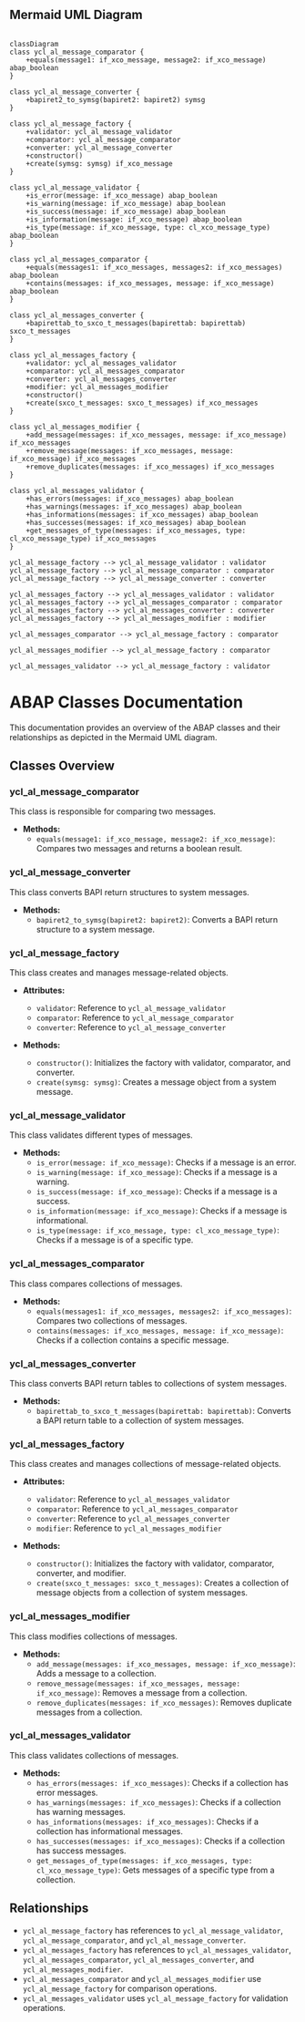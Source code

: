 ## Mermaid UML Diagram
```mermaid

classDiagram
class ycl_al_message_comparator {
    +equals(message1: if_xco_message, message2: if_xco_message) abap_boolean
}

class ycl_al_message_converter {
    +bapiret2_to_symsg(bapiret2: bapiret2) symsg
}

class ycl_al_message_factory {
    +validator: ycl_al_message_validator
    +comparator: ycl_al_message_comparator
    +converter: ycl_al_message_converter
    +constructor()
    +create(symsg: symsg) if_xco_message
}

class ycl_al_message_validator {
    +is_error(message: if_xco_message) abap_boolean
    +is_warning(message: if_xco_message) abap_boolean
    +is_success(message: if_xco_message) abap_boolean
    +is_information(message: if_xco_message) abap_boolean
    +is_type(message: if_xco_message, type: cl_xco_message_type) abap_boolean
}

class ycl_al_messages_comparator {
    +equals(messages1: if_xco_messages, messages2: if_xco_messages) abap_boolean
    +contains(messages: if_xco_messages, message: if_xco_message) abap_boolean
}

class ycl_al_messages_converter {
    +bapirettab_to_sxco_t_messages(bapirettab: bapirettab) sxco_t_messages
}

class ycl_al_messages_factory {
    +validator: ycl_al_messages_validator
    +comparator: ycl_al_messages_comparator
    +converter: ycl_al_messages_converter
    +modifier: ycl_al_messages_modifier
    +constructor()
    +create(sxco_t_messages: sxco_t_messages) if_xco_messages
}

class ycl_al_messages_modifier {
    +add_message(messages: if_xco_messages, message: if_xco_message) if_xco_messages
    +remove_message(messages: if_xco_messages, message: if_xco_message) if_xco_messages
    +remove_duplicates(messages: if_xco_messages) if_xco_messages
}

class ycl_al_messages_validator {
    +has_errors(messages: if_xco_messages) abap_boolean
    +has_warnings(messages: if_xco_messages) abap_boolean
    +has_informations(messages: if_xco_messages) abap_boolean
    +has_successes(messages: if_xco_messages) abap_boolean
    +get_messages_of_type(messages: if_xco_messages, type: cl_xco_message_type) if_xco_messages
}

ycl_al_message_factory --> ycl_al_message_validator : validator
ycl_al_message_factory --> ycl_al_message_comparator : comparator
ycl_al_message_factory --> ycl_al_message_converter : converter

ycl_al_messages_factory --> ycl_al_messages_validator : validator
ycl_al_messages_factory --> ycl_al_messages_comparator : comparator
ycl_al_messages_factory --> ycl_al_messages_converter : converter
ycl_al_messages_factory --> ycl_al_messages_modifier : modifier

ycl_al_messages_comparator --> ycl_al_message_factory : comparator

ycl_al_messages_modifier --> ycl_al_message_factory : comparator

ycl_al_messages_validator --> ycl_al_message_factory : validator
```

# ABAP Classes Documentation

This documentation provides an overview of the ABAP classes and their relationships as depicted in the Mermaid UML diagram.

## Classes Overview

### ycl_al_message_comparator
This class is responsible for comparing two messages.

- **Methods:**
  - `equals(message1: if_xco_message, message2: if_xco_message)`: Compares two messages and returns a boolean result.

### ycl_al_message_converter
This class converts BAPI return structures to system messages.

- **Methods:**
  - `bapiret2_to_symsg(bapiret2: bapiret2)`: Converts a BAPI return structure to a system message.

### ycl_al_message_factory
This class creates and manages message-related objects.

- **Attributes:**
  - `validator`: Reference to `ycl_al_message_validator`
  - `comparator`: Reference to `ycl_al_message_comparator`
  - `converter`: Reference to `ycl_al_message_converter`

- **Methods:**
  - `constructor()`: Initializes the factory with validator, comparator, and converter.
  - `create(symsg: symsg)`: Creates a message object from a system message.

### ycl_al_message_validator
This class validates different types of messages.

- **Methods:**
  - `is_error(message: if_xco_message)`: Checks if a message is an error.
  - `is_warning(message: if_xco_message)`: Checks if a message is a warning.
  - `is_success(message: if_xco_message)`: Checks if a message is a success.
  - `is_information(message: if_xco_message)`: Checks if a message is informational.
  - `is_type(message: if_xco_message, type: cl_xco_message_type)`: Checks if a message is of a specific type.

### ycl_al_messages_comparator
This class compares collections of messages.

- **Methods:**
  - `equals(messages1: if_xco_messages, messages2: if_xco_messages)`: Compares two collections of messages.
  - `contains(messages: if_xco_messages, message: if_xco_message)`: Checks if a collection contains a specific message.

### ycl_al_messages_converter
This class converts BAPI return tables to collections of system messages.

- **Methods:**
  - `bapirettab_to_sxco_t_messages(bapirettab: bapirettab)`: Converts a BAPI return table to a collection of system messages.

### ycl_al_messages_factory
This class creates and manages collections of message-related objects.

- **Attributes:**
  - `validator`: Reference to `ycl_al_messages_validator`
  - `comparator`: Reference to `ycl_al_messages_comparator`
  - `converter`: Reference to `ycl_al_messages_converter`
  - `modifier`: Reference to `ycl_al_messages_modifier`

- **Methods:**
  - `constructor()`: Initializes the factory with validator, comparator, converter, and modifier.
  - `create(sxco_t_messages: sxco_t_messages)`: Creates a collection of message objects from a collection of system messages.

### ycl_al_messages_modifier
This class modifies collections of messages.

- **Methods:**
  - `add_message(messages: if_xco_messages, message: if_xco_message)`: Adds a message to a collection.
  - `remove_message(messages: if_xco_messages, message: if_xco_message)`: Removes a message from a collection.
  - `remove_duplicates(messages: if_xco_messages)`: Removes duplicate messages from a collection.

### ycl_al_messages_validator
This class validates collections of messages.

- **Methods:**
  - `has_errors(messages: if_xco_messages)`: Checks if a collection has error messages.
  - `has_warnings(messages: if_xco_messages)`: Checks if a collection has warning messages.
  - `has_informations(messages: if_xco_messages)`: Checks if a collection has informational messages.
  - `has_successes(messages: if_xco_messages)`: Checks if a collection has success messages.
  - `get_messages_of_type(messages: if_xco_messages, type: cl_xco_message_type)`: Gets messages of a specific type from a collection.

## Relationships

- `ycl_al_message_factory` has references to `ycl_al_message_validator`, `ycl_al_message_comparator`, and `ycl_al_message_converter`.
- `ycl_al_messages_factory` has references to `ycl_al_messages_validator`, `ycl_al_messages_comparator`, `ycl_al_messages_converter`, and `ycl_al_messages_modifier`.
- `ycl_al_messages_comparator` and `ycl_al_messages_modifier` use `ycl_al_message_factory` for comparison operations.
- `ycl_al_messages_validator` uses `ycl_al_message_factory` for validation operations.
